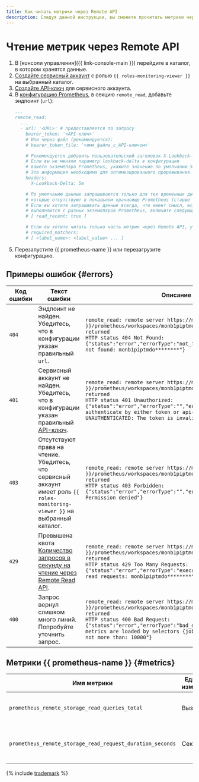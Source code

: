 ```yaml
---
title: Как читать метрики через Remote API
description: Следуя данной инструкции, вы сможете прочитать метрики через Remote API.
---
```


# Чтение метрик через Remote API

1. В [консоли управления]({{ link-console-main }}) перейдите в каталог, в котором хранятся данные.
1. [Создайте сервисный аккаунт](../../../../iam/operations/sa/create.md) с ролью `{{ roles-monitoring-viewer }}` на выбранный каталог.
1. [Создайте API-ключ](../../../../iam/operations/api-key/create.md) для сервисного аккаунта.
1. В [конфигурацию Prometheus](https://prometheus.io/docs/prometheus/latest/configuration/configuration/#remote_read), в секцию `remote_read`, добавьте эндпоинт (`url`):
   ```yaml
   ...
   remote_read:
     ...
     - url: '<URL>' # предоставляется по запросу
       bearer_token: '<API-ключ>'
       # Или через файл (рекомендуется):
       # bearer_token_file: '<имя_файла_с_API-ключом>'

       # Рекомендуется добавить пользовательский заголовок X-Lookback-Delta.
       # Если вы не меняли параметр lookback-delta в конфигурации
       # вашего экземпляра Prometheus, укажите значение по умолчанию 5m.
       # Эта информация необходима для оптимизированного прореживания.
       headers:
         X-Lookback-Delta: 5m

       # По умолчанию данные запрашиваются только для тех временных диапазонов,
       # которые отсутствуют в локальном хранилище Prometheus (старше чем Storage retention).
       # Если вы хотите запрашивать данные всегда, что имеет смысл, если чтение и запись
       # выполняются с разных экземпляров Prometheus, включите следующую опцию:
       # [ read_recent: true ]

       # Если вы хотите читать только часть метрик через Remote API, укажите их метки:
       # required_matchers:
       # [ <label_name>: <label_value> ... ]
   ```
1. Перезапустите {{ prometheus-name }} или перезагрузите конфигурацию. 

## Примеры ошибок {#errors}

| Код ошибки | Текст ошибки | Описание |
|----|----|----|
| `404` | Эндпоинт не найден. Убедитесь, что в конфигурации указан правильный `url`. | `remote_read: remote server https://monitoring.{{ api-host }}/prometheus/workspaces/monb1piptmdo********/api/v1/read returned`<br/>`HTTP status 404 Not Found: {"status":"error","errorType":"not_found","error":"workspace not found: monb1piptmdo********"}` |
| `401` | Сервисный аккаунт не найден. Убедитесь, что в конфигурации указан правильный [API-ключ](../../../../iam/concepts/authorization/api-key.md). | `remote_read: remote server https://monitoring.{{ api-host }}/prometheus/workspaces/monb1piptmdo********/api/v1/read returned`<br/>`HTTP status 401 Unauthorized: {"status":"error","errorType":"","error":"cannot authenticate by either token or api-key, cause: UNAUTHENTICATED: The token is invalid"}` |
| `403` | Отсутствуют права на чтение. Убедитесь, что сервисный аккаунт имеет роль `{{ roles-monitoring-viewer }}` на выбранный каталог. | `remote_read: remote server https://monitoring.{{ api-host }}/prometheus/workspaces/monb1piptmdo********/api/v1/read returned`<br/>`HTTP status 403 Forbidden: {"status":"error","errorType":"","error":"PERMISSION_DENIED: Permission denied"}` |
| `429` | Превышена квота [Количество запросов в секунду на чтение через Remote Read API](../index.md#limits). | `remote_read: remote server https://monitoring.{{ api-host }}/prometheus/workspaces/monb1piptmdo********/api/v1/read returned`<br/>`HTTP status 429 Too Many Requests: {"status":"error","errorType":"execution","error":"too many read requests: monb1piptmdo********"}` |
| `400` | Запрос вернул слишком много линий. Попробуйте уточнить запрос. | `remote_read: remote server https://monitoring.{{ api-host }}/prometheus/workspaces/monb1piptmdo********/api/v1/read returned`<br/>`HTTP status 400 Bad Request: {"status":"error","errorType":"bad_data","error":"Too many metrics are loaded by selectors {job=='grafana'}, expected not more than: 10000"}` |

## Метрики {{ prometheus-name }} {#metrics}

| Имя метрики | Единицы измерения | Пояснения |
|----|----|----|
`prometheus_remote_storage_read_queries_total` | Вызовы | Общее количество запросов на чтение.
`prometheus_remote_storage_read_request_duration_seconds` | Секунды | Гистограмма времени выполнения запросов на чтение.

{% include [trademark](../../../../_includes/monitoring/trademark.md) %}
